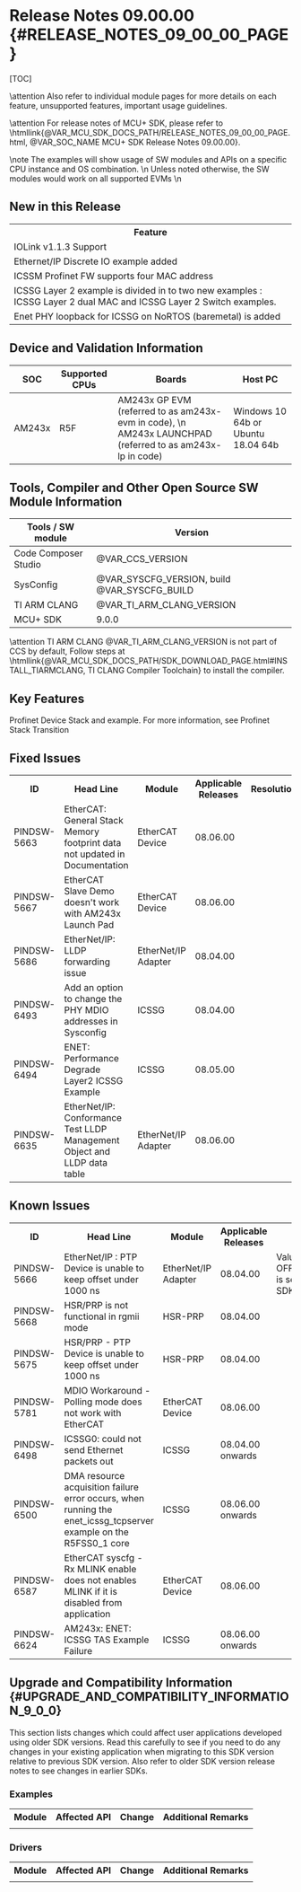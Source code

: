 # Release Notes 09.00.00 {#RELEASE_NOTES_09_00_00_PAGE}

[TOC]

\attention Also refer to individual module pages for more details on each feature, unsupported features, important usage guidelines.

\attention For release notes of MCU+ SDK, please refer to \htmllink{@VAR_MCU_SDK_DOCS_PATH/RELEASE_NOTES_09_00_00_PAGE.html, @VAR_SOC_NAME MCU+ SDK Release Notes 09.00.00}.

\note The examples will show usage of SW modules and APIs on a specific CPU instance and OS combination. \n
      Unless noted otherwise, the SW modules would work on all supported EVMs \n

## New in this Release

<table>
<tr>
    <th> Feature
</tr>
<tr>
    <td> IOLink v1.1.3 Support
</tr>
<tr>
    <td> Ethernet/IP Discrete IO example added
</tr>
<tr>
    <td> ICSSM Profinet FW supports four MAC address
</tr>
<tr>
    <td> ICSSG Layer 2 example is divided in to two new examples : ICSSG Layer 2 dual MAC and ICSSG Layer 2 Switch examples.
</tr>
<tr>
    <td> Enet PHY loopback for ICSSG on NoRTOS (baremetal) is added
</tr>
</table>

## Device and Validation Information

SOC    | Supported CPUs  | Boards                                                                                                      | Host PC
-------|-----------------|-------------------------------------------------------------------------------------------------------------|-----------------------------------
AM243x | R5F             | AM243x GP EVM (referred to as am243x-evm in code), \n AM243x LAUNCHPAD (referred to as am243x-lp in code)   | Windows 10 64b or Ubuntu 18.04 64b

## Tools, Compiler and Other Open Source SW Module Information

Tools / SW module       | Version
------------------------|-----------------------
Code Composer Studio    | @VAR_CCS_VERSION
SysConfig               | @VAR_SYSCFG_VERSION, build @VAR_SYSCFG_BUILD
TI ARM CLANG            | @VAR_TI_ARM_CLANG_VERSION
MCU+ SDK                |  9.0.0

\attention TI ARM CLANG @VAR_TI_ARM_CLANG_VERSION is not part of CCS by default, Follow steps at \htmllink{@VAR_MCU_SDK_DOCS_PATH/SDK_DOWNLOAD_PAGE.html#INSTALL_TIARMCLANG, TI CLANG Compiler Toolchain} to install the compiler.

## Key Features

<!-- ### Features not supported in release -->
Profinet Device Stack and example. For more information, see Profinet Stack Transition

## Fixed Issues

<table>
<tr>
    <th> ID
    <th> Head Line
    <th> Module
    <th> Applicable Releases
    <th> Resolution/Comments
</tr>
<tr>
    <td> PINDSW-5663
    <td> EtherCAT: General Stack Memory footprint data not updated in Documentation
    <td> EtherCAT Device
    <td> 08.06.00
    <td> 
</tr>
<tr>
    <td> PINDSW-5667
    <td> EtherCAT Slave Demo doesn't work with AM243x Launch Pad
    <td> EtherCAT Device
    <td> 08.06.00
    <td> 
</tr>
<tr>
    <td> PINDSW-5686
    <td> EtherNet/IP: LLDP forwarding issue
    <td> EtherNet/IP Adapter
    <td> 08.04.00
    <td>
</tr>
<tr>
    <td> PINDSW-6493
    <td> Add an option to change the PHY MDIO addresses in Sysconfig
    <td> ICSSG
    <td> 08.04.00
    <td>
</tr>
<tr>
    <td> PINDSW-6494
    <td> ENET: Performance Degrade Layer2 ICSSG Example
    <td> ICSSG
    <td> 08.05.00
    <td>
</tr>
<tr>
    <td> PINDSW-6635
    <td> EtherNet/IP: Conformance Test LLDP Management Object and LLDP data table
    <td> EtherNet/IP Adapter
    <td> 08.06.00
    <td>
</tr>
</table>

## Known Issues

<table>
<tr>
    <th> ID
    <th> Head Line
    <th> Module
    <th> Applicable Releases
    <th> Workaround
</tr>
<tr>
    <td> PINDSW-5666
    <td> EtherNet/IP : PTP Device is unable to keep offset under 1000 ns
    <td> EtherNet/IP Adapter
    <td> 08.04.00
    <td> Value of OFFSET_THRESHOLD_FOR_RESET is set to 10000 ns by default in SDK
</tr>
<tr>
    <td> PINDSW-5668
    <td> HSR/PRP is not functional in rgmii mode
    <td> HSR-PRP
    <td> 08.04.00
    <td> 
</tr>
<tr>
    <td> PINDSW-5675
    <td> HSR/PRP - PTP Device is unable to keep offset under 1000 ns
    <td> HSR-PRP
    <td> 08.04.00
    <td> 
</tr>
<tr>
    <td> PINDSW-5781
    <td> MDIO Workaround - Polling mode does not work with EtherCAT
    <td> EtherCAT Device
    <td> 08.06.00
    <td> 
</tr>
<tr>
    <td> PINDSW-6498
    <td> ICSSG0: could not send Ethernet packets out
    <td> ICSSG
    <td> 08.04.00 onwards
    <td>
</tr>
<tr>
    <td> PINDSW-6500
    <td> DMA resource acquisition failure error occurs, when running the enet_icssg_tcpserver example on the R5FSS0_1 core
    <td> ICSSG
    <td> 08.06.00 onwards
    <td>
</tr>
<tr>
    <td> PINDSW-6587
    <td> EtherCAT syscfg - Rx MLINK enable does not enables MLINK if it is disabled from application
    <td> EtherCAT Device
    <td> 08.06.00
    <td> 
</tr>
<tr>
    <td> PINDSW-6624
    <td> AM243x: ENET: ICSSG TAS Example Failure
    <td> ICSSG
    <td> 08.06.00 onwards
    <td>
</tr>
</table>

<!-- ## Errata
<table>
<tr>
    <th> ID
    <th> Head Line
    <th> Module
    <th> SDK Status
</tr>
<tr>
    <td> -
    <td> -
    <td> -
    <td> -
</tr>
</table> -->

## Upgrade and Compatibility Information {#UPGRADE_AND_COMPATIBILITY_INFORMATION_9_0_0}

<!-- \attention When migrating from MCU+ SDK, see \ref MIGRATION_GUIDES for more details -->

This section lists changes which could affect user applications developed using older SDK versions.
Read this carefully to see if you need to do any changes in your existing application when migrating to this SDK version relative to
previous SDK version. Also refer to older SDK version release notes to see changes in
earlier SDKs.

<!-- ### Compiler Options

<table>
<tr>
    <th> Module
    <th> Affected API
    <th> Change
    <th> Additional Remarks
</tr>
<tr>
    <td> 
    <td> 
    <td> 
    <td> 
</tr>
</table> -->

### Examples

<table>
<tr>
    <th> Module
    <th> Affected API
    <th> Change
    <th> Additional Remarks
</tr>
<tr>
    <td> 
    <td> 
    <td> 
    <td> 
</tr>
</table>

### Drivers

<table>
<tr>
    <th> Module
    <th> Affected API
    <th> Change
    <th> Additional Remarks
</tr>
<tr>
    <td> 
    <td> 
    <td> 
    <td> 
</tr>
</table>
